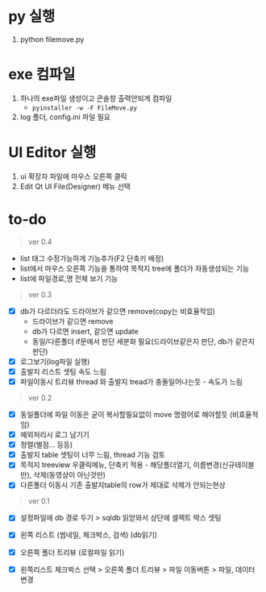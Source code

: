 # py 실행
1. python filemove.py
# exe 컴파일 
1. 하나의 exe파일 생성이고 콘솔창 출력안되게 컴파일
   - `pyinstaller -w -F FileMove.py `
2. log 폴더, config.ini 파일 필요

# UI Editor 실행
1. ui 확장자 파일에 마우스 오른쪽 클릭
2. Edit Qt UI File(Designer) 메뉴 선택


# to-do
> ver 0.4
- list 태그 수정가능하게 기능추가(F2 단축키 배정)
- list에서 마우스 오른쪽 기능을 통하여 목적지 tree에 폴더가 자동생성되는 기능
- list에 파일경로,명 전체 보기 기능
> ver 0.3
- [x] db가 다르더라도 드라이브가 같으면 remove(copy는 비효율적임)
   - 드라이브가 같으면 remove 
   - db가 다르면 insert, 같으면 update
   - 동일/다른폴더 if문에서 판단 세분화 필요(드라이브같은지 판단, db가 같은지 판단)
- [x] 로그보기(log파일 실행)   
- [x] 출발지 리스트 셋팅 속도 느림
- [x] 파일이동시 트리뷰 thread 와 출발지 tread가 충돌일어나는듯 - 속도가 느림
> ver 0.2
- [x] 동일폴더에 파일 이동은 굳이 복사할필요없이 move 명령어로 해야할듯 (비효율적임)
- [x] 예외처리시 로그 남기기
- [x] 정렬(별점... 등등)
- [x] 출발지 table 셋팅이 너무 느림, thread 기능 검토
- [x] 목적지 treeview 우클릭메뉴, 단축키 적용 - 해당폴더열기, 이름변경(신규테이블만), 삭제(동영상이 아닌것만)
- [x] 다른폴더 이동시 기존 출발지table의 row가 제대로 삭제가 안되는현상
> ver 0.1
- [x] 설정파일에 db 경로 두기 > sqldb 읽얻와서 상단에 셀렉트 박스 셋팅 
- [x] 왼쪽 리스트 (썸네일, 체크박스, 검색) (db읽기)
- [x] 오른쪽 폴더 트리뷰  (로컬파일 읽기)
- [x] 왼쪽리스트 체크박스 선택  > 오른쪽 폴더 트리뷰 > 파일 이동버튼 > 파일, 데이터 변경

